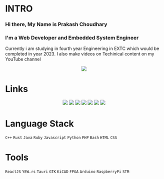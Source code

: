 # INTRO
### Hi there, My Name is Prakash Choudhary
### I'm a Web Developer and Embedded System Engineer 
Currently i am  studying in fourth year Engineering in EXTC which would be completed in year 2023. I also make videos on Techinical content on my YouTube channel

<div align="center"><img src="https://github-profile-summary-cards.vercel.app/api/cards/profile-details?username=thelinuxpoint&theme=vue"/></div>  
  
# Links
<div align="center">
<a href="https://youtube.com/c/TheLinuxPoint"><img src="https://img.shields.io/badge/YouTube-FF0000?style=for-the-badge&logo=youtube&logoColor=white"/></a>
<a href="https://github.com/thelinuxpoint"><img src="https://img.shields.io/badge/GitHub-100000?style=for-the-badge&logo=github&logoColor=white"/></a>
<a href="mailto:choudharyprakash0660@gmail.com"><img src="https://img.shields.io/badge/Gmail-D14836?style=for-the-badge&logo=gmail&logoColor=white"/></a>
<a href="https://thelinuxpoint.github.io"><img src="https://img.shields.io/badge/website-000000?style=for-the-badge&logo=About.me&logoColor=white"/></a>
<a href="https://hackerrank.com/prakash0660"><img src="https://img.shields.io/badge/-Hackerrank-2EC866?style=for-the-badge&logo=HackerRank&logoColor=white"/></a>
<a href=""><img src="https://img.shields.io/badge/LinkedIn-0077B5?style=for-the-badge&logo=linkedin&logoColor=white"/></a>
<a href="https://www.instagram.com/thelinuxpoint/"><img src="https://img.shields.io/badge/Instagram-E4405F?style=for-the-badge&logo=instagram&logoColor=white"/></a>
</div>  


# Language Stack

`C++` `Rust` `Java` `Ruby` `Javascript` `Python` `PHP` `Bash` `HTML` `CSS`  



# Tools

`ReactJS` `YEW.rs` `Tauri` `GTK` `KiCAD` `FPGA` `Arduino` `RaspberryPi` `STM`



